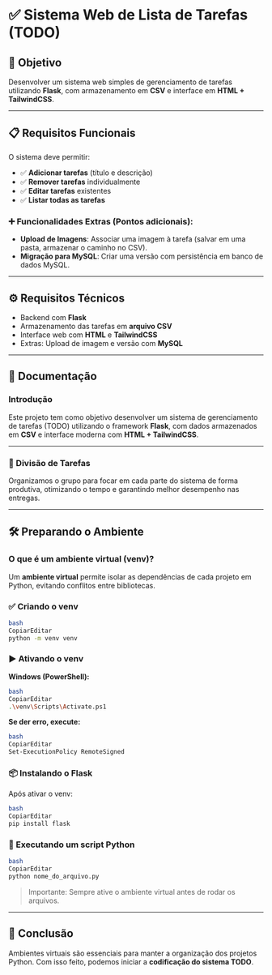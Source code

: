 # ✅ Sistema Web de Lista de Tarefas (TODO)

## 🎯 Objetivo

Desenvolver um sistema web simples de gerenciamento de tarefas utilizando **Flask**, com armazenamento em **CSV** e interface em **HTML + TailwindCSS**.

---

## 📋 Requisitos Funcionais

O sistema deve permitir:

- ✅ **Adicionar tarefas** (título e descrição)
- ✅ **Remover tarefas** individualmente
- ✅ **Editar tarefas** existentes
- ✅ **Listar todas as tarefas**

### ➕ Funcionalidades Extras (Pontos adicionais):

- **Upload de Imagens**: Associar uma imagem à tarefa (salvar em uma pasta, armazenar o caminho no CSV).
- **Migração para MySQL**: Criar uma versão com persistência em banco de dados MySQL.

---

## ⚙️ Requisitos Técnicos

- Backend com **Flask**
- Armazenamento das tarefas em **arquivo CSV**
- Interface web com **HTML** e **TailwindCSS**
- Extras: Upload de imagem e versão com **MySQL**

---

## 🧾 Documentação

### Introdução

Este projeto tem como objetivo desenvolver um sistema de gerenciamento de tarefas (TODO) utilizando o framework **Flask**, com dados armazenados em **CSV** e interface moderna com **HTML + TailwindCSS**.

---

### 🔄 Divisão de Tarefas

Organizamos o grupo para focar em cada parte do sistema de forma produtiva, otimizando o tempo e garantindo melhor desempenho nas entregas.

---

## 🛠️ Preparando o Ambiente

### O que é um ambiente virtual (venv)?

Um **ambiente virtual** permite isolar as dependências de cada projeto em Python, evitando conflitos entre bibliotecas.

### ✅ Criando o venv

```bash
bash
CopiarEditar
python -m venv venv

```

### ▶️ Ativando o venv

**Windows (PowerShell):**

```bash
bash
CopiarEditar
.\venv\Scripts\Activate.ps1

```

**Se der erro, execute:**

```bash
bash
CopiarEditar
Set-ExecutionPolicy RemoteSigned

```

### 📦 Instalando o Flask

Após ativar o venv:

```bash
bash
CopiarEditar
pip install flask

```

### 🚀 Executando um script Python

```bash
bash
CopiarEditar
python nome_do_arquivo.py

```

> Importante: Sempre ative o ambiente virtual antes de rodar os arquivos.
> 

---

## 📌 Conclusão

Ambientes virtuais são essenciais para manter a organização dos projetos Python. Com isso feito, podemos iniciar a **codificação do sistema TODO**.
